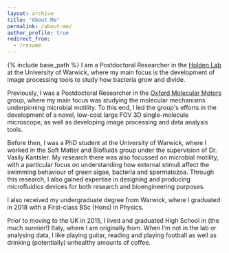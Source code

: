 ```yaml
---
layout: archive
title: "About Me"
permalink: /about-me/
author_profile: true
redirect_from:
  - /resume
---
```


{% include base_path %}
I am a Postdoctoral Researcher in the [Holden Lab](https://holdenlab.github.io/) at the University of Warwick, where my main focus is the development of image processing tools to study how bacteria grow and divide.

Previously, I was a Postdoctoral Researcher in the [Oxford Molecular Motors](https://www.physics.ox.ac.uk/research/group/oxford-molecular-motors) group, where my main focus was studying the molecular mechanisms underpinning microbial motility. To this end, I led the group's efforts in the development of a novel, low-cost large FOV 3D single-molecule microscope, as well as developing image processing and data analysis tools.

Before then, I was a PhD student at the University of Warwick, where I worked in the Soft Matter and Biofluids group under the supervision of Dr. Vasily Kantsler. My research there was also focussed on microbial motility, with a particular focus on understanding how external stimuli affect the swimming behaviour of green algae, bacteria and spermatozoa. Through this research, I also gained expertise in designing and producing microfluidics devices for both research and bioengineering purposes.

I also received my undergraduate degree from Warwick, where I graduated in 2018 with a First-class BSc (Hons) in Physics.

Prior to moving to the UK in 2015, I lived and graduated High School in (the much sunnier!) Italy, where I am originally from. When I’m not in the lab or analysing data, I like playing guitar, reading and playing football as well as drinking (potentially) unhealthy amounts of coffee.
